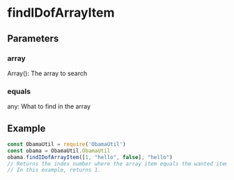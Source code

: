 # findIDofArrayItem
## Parameters
### array
Array(): The array to search
### equals
any: What to find in the array
## Example
```javascript
const ObamaUtil = require('ObamaUtil')
const obama = ObamaUtil.ObamaUtil
obama.findIDofArrayItem([1, "hello", false], "hello")
// Returns the index number where the array item equals the wanted item.
// In this example, returns 1.
```